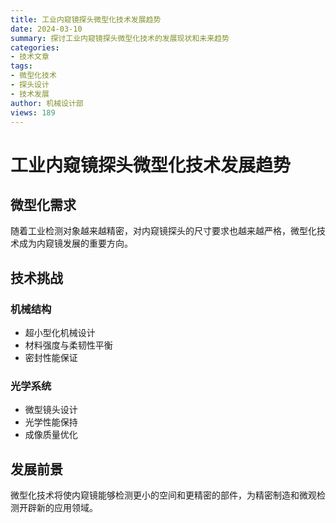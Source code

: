 ```yaml
---
title: 工业内窥镜探头微型化技术发展趋势
date: 2024-03-10
summary: 探讨工业内窥镜探头微型化技术的发展现状和未来趋势
categories:
- 技术文章
tags:
- 微型化技术
- 探头设计
- 技术发展
author: 机械设计部
views: 189
---
```


# 工业内窥镜探头微型化技术发展趋势

## 微型化需求

随着工业检测对象越来越精密，对内窥镜探头的尺寸要求也越来越严格，微型化技术成为内窥镜发展的重要方向。

## 技术挑战

### 机械结构
- 超小型化机械设计
- 材料强度与柔韧性平衡
- 密封性能保证

### 光学系统
- 微型镜头设计
- 光学性能保持
- 成像质量优化

## 发展前景

微型化技术将使内窥镜能够检测更小的空间和更精密的部件，为精密制造和微观检测开辟新的应用领域。
